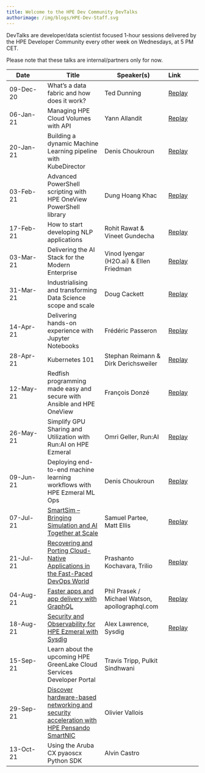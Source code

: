 ```yaml
---
title: Welcome to the HPE Dev Community DevTalks
authorimage: /img/blogs/HPE-Dev-Staff.svg
---
```

DevTalks are developer/data scientist focused 1-hour sessions delivered by the HPE Developer Community
 every other week on Wednesdays, at 5 PM CET. 

Please note that these talks are internal/partners only for now.

| &nbsp;&nbsp;&nbsp;&nbsp;Date&nbsp;&nbsp;&nbsp;&nbsp;&nbsp;&nbsp;&nbsp; | Title                                                                                                                                                                                        | Speaker(s)                                      | Link&nbsp;&nbsp;&nbsp;&nbsp;&nbsp;&nbsp;&nbsp;&nbsp;&nbsp; |
| ---------------------------------------------------------------------- | -------------------------------------------------------------------------------------------------------------------------------------------------------------------------------------------- | ----------------------------------------------- | ---------------------------------------------------------- |
| 09-Dec-20                                                              | What’s a data fabric and how does it work?                                                                                                                                                   | Ted Dunning                                     | [Replay](https://vimeo.com/489790992/47e806f228)           |
| 06-Jan-21                                                              | Managing HPE Cloud Volumes with API                                                                                                                                                          | Yann Allandit                                   | [Replay](https://vimeo.com/498286520/1a5f5f742a)           |
| 20-Jan-21                                                              | Building a dynamic Machine Learning pipeline with KubeDirector                                                                                                                               | Denis Choukroun                                 | [Replay](https://vimeo.com/503611948/9f1da1c349)           |
| 03-Feb-21                                                              | Advanced PowerShell scripting with HPE OneView PowerShell library                                                                                                                            | Dung Hoang Khac                                 | [Replay](https://vimeo.com/508802530)                      |
| 17-Feb-21                                                              | How to start developing NLP applications                                                                                                                                                     | Rohit Rawat & Vineet Gundecha                   | [Replay](https://vimeo.com/514054456/fc11ffd8cf)           |
| 03-Mar-21                                                              | Delivering the AI Stack for the Modern Enterprise                                                                                                                                            | Vinod Iyengar (H2O.ai) &  Ellen Friedman        | [Replay](https://youtu.be/lLxy03I3qrE)                     |
| 31-Mar-21                                                              | Industrialising and transforming Data Science scope and scale                                                                                                                                | Doug Cackett                                    | [Replay](https://vimeo.com/532641045/d498467501)           |
| 14-Apr-21                                                              | Delivering hands-on experience with Jupyter Notebooks                                                                                                                                        | Frédéric Passeron                               | [Replay](https://vimeo.com/538827953/40387677ef)           |
| 28-Apr-21                                                              | Kubernetes 101                                                                                                                                                                               | Stephan Reimann & Dirk Derichsweiler            | [Replay](https://vimeo.com/545011185/c1743960d0)           |
| 12-May-21                                                              | Redfish programming made easy and secure with Ansible and HPE OneView                                                                                                                        | François Donzé                                  | [Replay](https://vimeo.com/551601359/637575f495)           |
| 26-May-21                                                              | Simplify GPU Sharing and Utilization with Run:AI on HPE Ezmeral                                                                                                                              | Omri Geller, Run:AI                             | [Replay](https://youtu.be/3KMdV0CcvRE)                     |
| 09-Jun-21                                                              | Deploying end-to-end machine learning workflows​ with HPE Ezmeral ML Ops                                                                                                                     | Denis Choukroun                                 | [Replay](https://vimeo.com/562745492/d1f03aa406)           |
| 07-Jul-21                                                              | [SmartSim – Bringing Simulation and AI Together at Scale](https://hpe-developer-portal.s3.amazonaws.com/uploads/media/2021/7/DevTalk-SmartSim-jul-7-2021.pdf)                                | Samuel Partee, Matt Ellis                       | [Replay](https://vimeo.com/manage/videos/573904060)        |
| 21-Jul-21                                                              | [Recovering and Porting Cloud-Native Applications in the Fast-Paced DevOps World](https://hpe-developer-portal.s3.amazonaws.com/uploads/media/2021/7/DevTalk32-TrilioVault-21-july-2021.pdf) | Prashanto Kochavara, Trilio                     | [Replay](https://youtu.be/wVnDk-JMMwI)                     |
| 04-Aug-21                                                              | [Faster apps and app delivery with GraphQL](https://hpe-developer-portal.s3.amazonaws.com/uploads/media/2021/8/DevTalk33-Faster-apps-and-app-delivery-with-GraphQL.pdf)                      | Phil Prasek / Michael Watson, apollographql.com | [Replay](https://youtu.be/koIPQUK-i6E)                     |
| 18-Aug-21                                                              | [Security and Observability for HPE Ezmeral with Sysdig](https://hpe-developer-portal.s3.amazonaws.com/uploads/media/2021/8/Sysdig-and-HPE-final.pdf)                                        | Alex Lawrence, Sysdig​                          | [Replay](https://youtu.be/nMvrgeQRkEw)                     |
| 15-Sep-21                                                              | Learn about the upcoming HPE GreenLake Cloud Services Developer Portal                                                                                                                       | Travis Tripp, Pulkit Sindhwani                  |                                                            |
| 29-Sep-21                                                              | [Discover hardware-based networking and security acceleration with HPE Pensando SmartNIC](https://hpe-developer-portal.s3.amazonaws.com/HPE_SmartIO.pdf)                                     | Olivier Vallois                                 |                                                            |
| 13-Oct-21                                                              | Using the Aruba CX pyaoscx Python SDK                                                                                                                                                        | Alvin Castro                                    |                                                            |